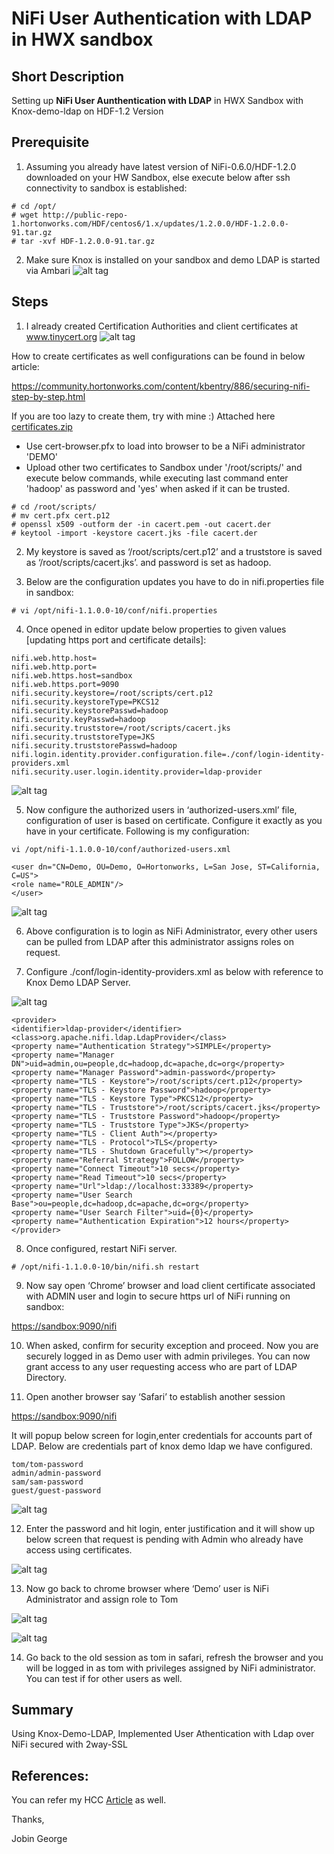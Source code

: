 # NiFi  User Authentication with LDAP in HWX sandbox

## Short Description

Setting up **NiFi User Aunthentication with LDAP** in HWX Sandbox with Knox-demo-ldap on HDF-1.2 Version

## Prerequisite

1) Assuming you already have latest version of NiFi-0.6.0/HDF-1.2.0 downloaded on your HW Sandbox, else execute below after ssh connectivity to sandbox is established:

```
# cd /opt/
# wget http://public-repo-1.hortonworks.com/HDF/centos6/1.x/updates/1.2.0.0/HDF-1.2.0.0-91.tar.gz
# tar -xvf HDF-1.2.0.0-91.tar.gz
```
2) Make sure Knox is installed on your sandbox and demo LDAP is started via Ambari
![alt tag](https://github.com/jobinthompu/NiFi-User-Authentication-with-LDAP-/blob/master/Resources/images/1.Ambari-knox.jpg)

## Steps
1) I already created Certification Authorities and client certificates at www.tinycert.org
![alt tag](https://github.com/jobinthompu/NiFi-User-Authentication-with-LDAP-/blob/master/Resources/images/2.TinyCert.jpg)

How to create certificates as well configurations can be found in below article:

https://community.hortonworks.com/content/kbentry/886/securing-nifi-step-by-step.html

If you are too lazy to create them, try with mine :) Attached here [certificates.zip](https://github.com/jobinthompu/NiFi-User-Authentication-with-LDAP-/blob/master/Resources/cert/certificates.zip) 

- Use cert-browser.pfx to load into browser to be a NiFi administrator 'DEMO'
- Upload other two certificates to Sandbox under '/root/scripts/' and execute below commands, while executing last command enter 'hadoop' as password and 'yes' when asked if it can be trusted.

```
# cd /root/scripts/
# mv cert.pfx cert.p12
# openssl x509 -outform der -in cacert.pem -out cacert.der
# keytool -import -keystore cacert.jks -file cacert.der
```
2) My keystore is saved as ‘/root/scripts/cert.p12’ and a truststore is saved as ‘/root/scripts/cacert.jks’. and password is set as hadoop.

3) Below are the configuration updates you have to do in nifi.properties file in sandbox:

```
# vi /opt/nifi-1.1.0.0-10/conf/nifi.properties
```
4) Once opened in editor update below properties to given values [updating https port and certificate details]:

```
nifi.web.http.host=
nifi.web.http.port=
nifi.web.https.host=sandbox
nifi.web.https.port=9090
nifi.security.keystore=/root/scripts/cert.p12
nifi.security.keystoreType=PKCS12
nifi.security.keystorePasswd=hadoop
nifi.security.keyPasswd=hadoop
nifi.security.truststore=/root/scripts/cacert.jks
nifi.security.truststoreType=JKS
nifi.security.truststorePasswd=hadoop
nifi.login.identity.provider.configuration.file=./conf/login-identity-providers.xml
nifi.security.user.login.identity.provider=ldap-provider
```
![alt tag](https://github.com/jobinthompu/NiFi-User-Authentication-with-LDAP-/blob/master/Resources/images/3.Nifi-properties.jpg)

5) Now configure the authorized users in ‘authorized-users.xml’ file, configuration of user is based on certificate. Configure it exactly as you have in your certificate. Following is my configuration:

```
vi /opt/nifi-1.1.0.0-10/conf/authorized-users.xml
```
```
<user dn="CN=Demo, OU=Demo, O=Hortonworks, L=San Jose, ST=California, C=US"> 
<role name="ROLE_ADMIN"/>
</user>
```
![alt tag](https://github.com/jobinthompu/NiFi-User-Authentication-with-LDAP-/blob/master/Resources/images/4.authorized-users.jpg)

6) Above configuration is to login as NiFi Administrator, every other users can be pulled from LDAP after this administrator assigns roles on request.

7) Configure ./conf/login-identity-providers.xml as below with reference to Knox Demo LDAP Server.

![alt tag](https://github.com/jobinthompu/NiFi-User-Authentication-with-LDAP-/blob/master/Resources/images/5.login-identity-providers.jpg)

```
<provider> 
<identifier>ldap-provider</identifier> 
<class>org.apache.nifi.ldap.LdapProvider</class>  
<property name="Authentication Strategy">SIMPLE</property>  
<property name="Manager DN">uid=admin,ou=people,dc=hadoop,dc=apache,dc=org</property>  
<property name="Manager Password">admin-password</property>  
<property name="TLS - Keystore">/root/scripts/cert.p12</property>  
<property name="TLS - Keystore Password">hadoop</property>  
<property name="TLS - Keystore Type">PKCS12</property>  
<property name="TLS - Truststore">/root/scripts/cacert.jks</property>  
<property name="TLS - Truststore Password">hadoop</property>  
<property name="TLS - Truststore Type">JKS</property>  
<property name="TLS - Client Auth"></property>  
<property name="TLS - Protocol">TLS</property>  
<property name="TLS - Shutdown Gracefully"></property>  
<property name="Referral Strategy">FOLLOW</property>  
<property name="Connect Timeout">10 secs</property>  
<property name="Read Timeout">10 secs</property>  
<property name="Url">ldap://localhost:33389</property>  
<property name="User Search Base">ou=people,dc=hadoop,dc=apache,dc=org</property>  
<property name="User Search Filter">uid={0}</property>  
<property name="Authentication Expiration">12 hours</property>  
</provider> 
```

8) Once configured, restart NiFi server.
```
# /opt/nifi-1.1.0.0-10/bin/nifi.sh restart
```
9) Now say open ‘Chrome’ browser and load client certificate associated with ADMIN user and login to secure https url of NiFi running on sandbox:

[https://sandbox:9090/nifi](https://sandbox:9090/nifi)

10) When asked, confirm for security exception and proceed. Now you are securely logged in as Demo user with admin privileges. You can now grant access to any user requesting access who are part of LDAP Directory.

11) Open another browser say ‘Safari’ to establish another session

[https://sandbox:9090/nifi](https://sandbox:9090/nifi)

It will popup below screen for login,enter credentials for accounts part of LDAP. Below are credentials part of knox demo ldap we have configured.
```
tom/tom-password
admin/admin-password
sam/sam-password
guest/guest-password
```

![alt tag](https://github.com/jobinthompu/NiFi-User-Authentication-with-LDAP-/blob/master/Resources/images/6.Login_page.jpg)

12) Enter the password and hit login, enter justification and it will show up below screen that request is pending with Admin who already have access using certificates.

![alt tag](https://github.com/jobinthompu/NiFi-User-Authentication-with-LDAP-/blob/master/Resources/images/7.Login_page2.jpg)

13) Now go back to chrome browser where ‘Demo’ user is NiFi Administrator and assign role to Tom

![alt tag](https://github.com/jobinthompu/NiFi-User-Authentication-with-LDAP-/blob/master/Resources/images/8.flow_users.jpg)

![alt tag](https://github.com/jobinthompu/NiFi-User-Authentication-with-LDAP-/blob/master/Resources/images/9.User-roles.jpg)


14) Go back to the old session as tom in safari, refresh the browser and you will be logged in as tom with privileges assigned by NiFi administrator. You can test if for other users as well.

## Summary
Using Knox-Demo-LDAP, Implemented User Athentication with Ldap over NiFi secured with 2way-SSL

## References:

You can refer my HCC [Article](https://community.hortonworks.com/articles/7341/nifi-user-authentication-with-ldap.html) as well.

Thanks,

Jobin George
